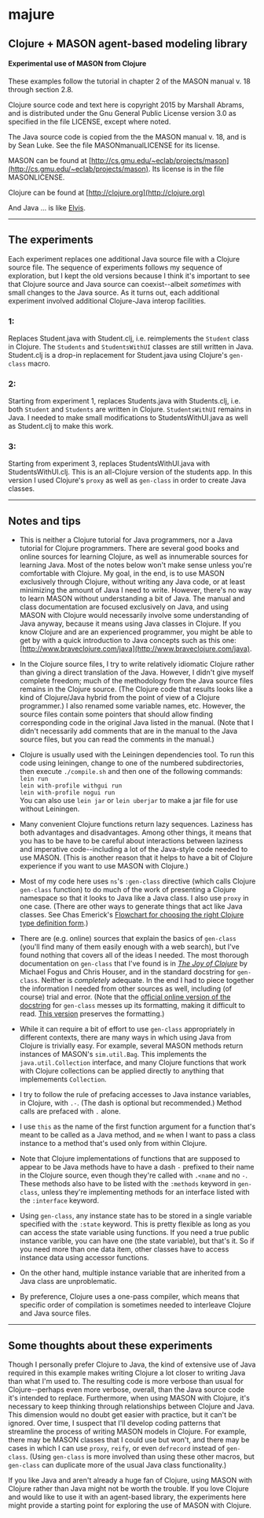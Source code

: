 majure
====

## Clojure + MASON agent-based modeling library

#### Experimental use of MASON from Clojure

These examples follow the tutorial in chapter 2 of the MASON manual v.
18 through section 2.8.

Clojure source code and text here is copyright 2015 by Marshall Abrams,
and is distributed under the Gnu General Public License version 3.0 as
specified in the file LICENSE, except where noted.  

The Java source code is copied from the the MASON manual v. 18, and is
by Sean Luke.  See the file MASONmanualLICENSE for its license.

MASON can be found at
[http://cs.gmu.edu/~eclab/projects/mason](http://cs.gmu.edu/~eclab/projects/mason).
Its license is in the file MASONLICENSE.

Clojure can be found at [http://clojure.org](http://clojure.org)

And Java ... is like [Elvis](http://www.mojonixon.com/lyrics/elvisiseverywhere.html).

--------------------------------------------

## The experiments

Each experiment replaces one additional Java source file with a Clojure
source file.  The sequence of experiments follows my sequence of
exploration, but I kept the old versions because I think it's important
to see that Clojure source and Java source can coexist--albeit
*sometimes* with small changes to the Java source.  As it turns out,
each additional experiment involved additional Clojure-Java interop
facilities.

### 1:

Replaces Student.java with Student.clj, i.e. reimplements the `Student`
class in Clojure.  The `Students` and `StudentsWithUI` classes are
still written in Java.  Student.clj is a drop-in replacement for
Student.java using Clojure's `gen-class` macro.

### 2:

Starting from experiment 1, replaces Students.java with Students.clj,
i.e. both `Student` and `Students` are written in Clojure.
`StudentsWithUI` remains in Java.  I needed to make small modifications
to StudentsWithUI.java as well as Student.clj to make this work.

### 3:

Starting from experiment 3, replaces StudentsWithUI.java with
StudentsWithUI.clj.  This is an all-Clojure version of the students app.
In this version I used Clojure's `proxy` as well as `gen-class` in order
to create Java classes.

-------------------------

## Notes and tips

* This is neither a Clojure tutorial for Java programmers, nor a Java
  tutorial for Clojure programmers.  There are several good books and
  online sources for learning Clojure, as well as innumerable sources
  for learning Java.  Most of the notes below won't make sense unless
  you're comfortable with Clojure.  My goal, in the end, is to use MASON
  exclusively through Clojure, without writing any Java code, or at
  least minimizing the amount of Java I need to write.  However, there's
  no way to learn MASON without understanding a bit of Java.  The manual
  and class documentation are focused exclusively on Java, and using
  MASON with Clojure would necessarily involve some understanding of
  Java anyway, because it means using Java classes in Clojure.  If you
  know Clojure and are an experienced programmer, you might be able to
  get by with a quick introduction to Java concepts such as this one:
  [http://www.braveclojure.com/java](http://www.braveclojure.com/java).

* In the Clojure source files,  I try to write relatively idiomatic
  Clojure rather than giving a direct translation of the Java.  However,
  I didn't give myself complete freedom; much of the methodology from
  the Java source files remains in the Clojure source.  (The Clojure
  code that results looks like a kind of Clojure/Java hybrid from the
  point of view of a Clojure programmer.)  I also renamed some variable
  names, etc.  However, the source files contain some pointers that
  should allow finding corresponding code in the original Java listed in
  the manual.  (Note that I didn't necessarily add comments that are in
  the manual to the Java source files, but you can read the comments in
  the manual.)

* Clojure is usually used with the Leiningen dependencies tool.
  To run this code using leiningen, change to one of the numbered
  subdirectories, then execute `./compile.sh` and then one of the
  following commands:  
	`lein run`  
	`lein with-profile withgui run`  
	`lein with-profile nogui run`  
  You can also use `lein jar` or `lein uberjar` to make a jar file
  for use without Leiningen.

* Many convenient Clojure functions return lazy sequences.  Laziness
  has both advantages and disadvantages.  Among other things, it means
  that you has to be have to be careful about interactions between
  laziness and imperative code--including a lot of the Java-style code
  needed to use MASON.  (This is another reason that it helps to have a
  bit of Clojure experience if you want to use MASON with Clojure.)

* Most of my code here uses `ns`'s `:gen-class` directive (which calls Clojure `gen-class`
  function) to do much of the work of presenting a Clojure namespace so
  that it looks to Java like a Java class.  I also use `proxy` in one
  case.  (There are other ways to
  generate things that act like Java classes.  See Chas Emerick's [Flowchart for
  choosing the right Clojure type definition
  form](http://cemerick.com/2011/07/05/flowchart-for-choosing-the-right-clojure-type-definition-form).)

* There are (e.g. online) sources that explain the basics of
  `gen-class` (you'll find many of them easily enough with a web
  search), but I've found nothing that covers all of the ideas I needed.
  The most thorough documentation on `gen-class` that I've found is in
  [*The Joy of Clojure*](http://www.manning.com/fogus2) by Michael Fogus
  and Chris Houser, and in the standard docstring for `gen-class`.
  Neither is *completely* adequate.  In the end I had to piece together
  the information I needed from other sources as well, including (of
  course) trial and error.  (Note that the [official online version of the
  docstring](https://clojuredocs.org/clojure.core/gen-class) for
  `gen-class` messes up its formatting, making it difficult to read.
  [This
  version](http://conj.io/store/v1/org.clojure/clojure/1.6.0/clj/clojure.core/gen-class)
  preserves the formatting.)

* While it can require a bit of effort to use `gen-class`
  appropriately in different contexts, there are many ways in which
  using Java from Clojure is trivially easy. For example, several MASON
  methods return instances of MASON's `sim.util.Bag`.  This
  implements the `java.util.Collection` interface, and many Clojure
  functions that work with Clojure collections can be applied directly
  to anything that implemements `Collection`.

* I try to follow the rule of prefacing accesses to Java instance
  variables, in Clojure, with `.-`.  (The dash is optional but
  recommended.)  Method calls are prefaced with `.` alone.

* I use `this` as the name of the first function argument for a
  function that's meant to be called as a Java method, and `me` when
  I want to pass a class instance to a method that's used only from
  within Clojure.

* Note that Clojure implementations of functions that are supposed to
  appear to be Java methods have to have a dash `-` prefixed to their
  name in the Clojure source, even though they're called with `.<name`
  and no `-`.  These methods also have to be listed with the `:methods`
  keyword in `gen-class`, unless they're implementing methods for an
  interface listed with the `:interface` keyword.

* Using `gen-class`, any instance state has to be stored in a single
  variable specified with the `:state` keyword.  This is pretty flexible
  as long as you can access the state variable using functions.  If you
  need a true public instance varible, you can have one (the state
  variable), but that's it.  So if you need more than one data item,
  other classes have to access instance data using accessor functions.

* On the other hand, multiple instance variable that are inherited from
  a Java class are unproblematic.

* By preference, Clojure uses a one-pass compiler, which means that
  specific order of compilation is sometimes needed to interleave
  Clojure and Java source files.

--------------------------------------------

## Some thoughts about these experiments

Though I personally prefer Clojure to Java, the kind of extensive use of
Java required in this example makes writing Clojure a lot closer to
writing Java than what I'm used to.  The resulting code is more verbose
than usual for Clojure--perhaps even more verbose, overall, than the
Java source code it's intended to replace.  Furthermore, when using
MASON with Clojure, it's necessary to keep thinking through
relationships between Clojure and Java.  This dimension would no doubt
get easier with practice, but it can't be ignored.  Over time, I suspect
that I'll develop coding patterns that streamline the process of writing
MASON models in Clojure.  For example, there may be MASON classes that I
could use but won't, and there may be cases in which I can use `proxy`,
`reify`, or even `defrecord` instead of `gen-class`.  (Using `gen-class`
is more involved than using these other macros, but `gen-class` can
duplicate more of the usual Java class functionality.)

If you like Java and aren't already a huge fan of Clojure, using MASON
with Clojure rather than Java might not be worth the trouble.  If you
love Clojure and would like to use it with an agent-based library, the
experiments here might provide a starting point for exploring the use of
MASON with Clojure.
